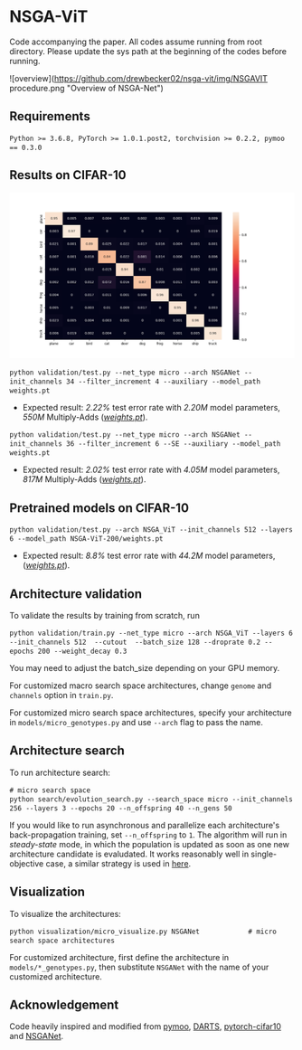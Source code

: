 ﻿# NSGA-ViT
Code accompanying the paper. All codes assume running from root directory. Please update the sys path at the beginning of the codes before running.


![overview](https://github.com/drewbecker02/nsga-vit/img/NSGAVIT procedure.png  "Overview of NSGA-Net")

## Requirements
``` 
Python >= 3.6.8, PyTorch >= 1.0.1.post2, torchvision >= 0.2.2, pymoo == 0.3.0
```

## Results on CIFAR-10
![cifar10_pareto](https://github.com/drewbecker02/nsga-vit/blob/master/img/conf_matrix.png "confusion matrix")


``` shell
python validation/test.py --net_type micro --arch NSGANet --init_channels 34 --filter_increment 4 --auxiliary --model_path weights.pt
```
- Expected result: *2.22%* test error rate with *2.20M* model parameters, *550M* Multiply-Adds ([*weights.pt*](https://drive.google.com/open?id=1it_aFoez-U7SkxSuRPYWDVFg8kZwE7E7)). 

``` shell
python validation/test.py --net_type micro --arch NSGANet --init_channels 36 --filter_increment 6 --SE --auxiliary --model_path weights.pt
```
- Expected result: *2.02%* test error rate with *4.05M* model parameters, *817M* Multiply-Adds ([*weights.pt*](https://drive.google.com/open?id=1kLXzKxQ7dazjmANTvgSoeMPHWwYKiOtm)). 

## Pretrained models on CIFAR-10
``` shell
python validation/test.py --arch NSGA_ViT --init_channels 512 --layers 6 --model_path NSGA-ViT-200/weights.pt
```
- Expected result: *8.8%* test error rate with *44.2M* model parameters,([*weights.pt*](https://drive.google.com/open?id=1CMtSg1l2V5p0HcRxtBsD8syayTtS9QAu)). 

## Architecture validation
To validate the results by training from scratch, run
``` 
python validation/train.py --net_type micro --arch NSGA_ViT --layers 6 --init_channels 512  --cutout  --batch_size 128 --droprate 0.2 --epochs 200 --weight_decay 0.3
```
You may need to adjust the batch_size depending on your GPU memory. 

For customized macro search space architectures, change `genome` and `channels` option in `train.py`. 

For customized micro search space architectures, specify your architecture in `models/micro_genotypes.py` and use `--arch` flag to pass the name. 


## Architecture search 
To run architecture search:
``` shell
# micro search space
python search/evolution_search.py --search_space micro --init_channels 256 --layers 3 --epochs 20 --n_offspring 40 --n_gens 50
```

If you would like to run asynchronous and parallelize each architecture's back-propagation training, set `--n_offspring` to `1`. The algorithm will run in *steady-state* mode, in which the population is updated as soon as one new architecture candidate is evaludated. It works reasonably well in single-objective case, a similar strategy is used in [here](https://arxiv.org/abs/1802.01548).  

## Visualization
To visualize the architectures:
``` shell
python visualization/micro_visualize.py NSGANet            # micro search space architectures
```
For customized architecture, first define the architecture in `models/*_genotypes.py`, then substitute `NSGANet` with the name of your customized architecture. 

<!-- ## Citations
If you find the code useful for your research, please consider citing our works
``` 
@article{nsganet,
  title={NSGA-NET: a multi-objective genetic algorithm for neural architecture search},
  author={Lu, Zhichao and Whalen, Ian and Boddeti, Vishnu and Dhebar, Yashesh and Deb, Kalyanmoy and Goodman, Erik and  Banzhaf, Wolfgang},
  booktitle={GECCO-2019},
  year={2018}
}
``` -->

## Acknowledgement 
Code heavily inspired and modified from [pymoo](https://github.com/msu-coinlab/pymoo), [DARTS](https://github.com/quark0/darts#requirements), [pytorch-cifar10](https://github.com/kuangliu/pytorch-cifar) and [NSGANet](https://github.com/ianwhale/nsga-net). 
